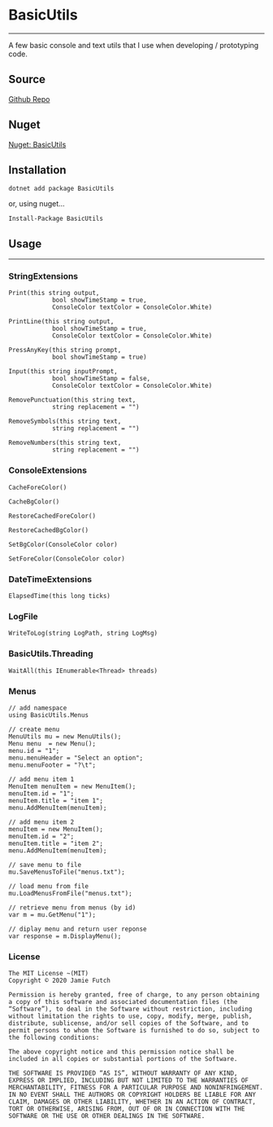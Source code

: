 # BasicUtils
--------
A few basic console and text utils that I use when developing / prototyping code.

## Source
[Github Repo](https://github.com/jamiefutch/BasicUtils)

## Nuget
[Nuget: BasicUtils](https://www.nuget.org/packages/BasicUtils/)

## Installation
```
dotnet add package BasicUtils
```
or, using nuget...
```
Install-Package BasicUtils
```

## Usage
--------
### StringExtensions
```
Print(this string output, 
            bool showTimeStamp = true,
            ConsoleColor textColor = ConsoleColor.White)

PrintLine(this string output,
            bool showTimeStamp = true,
            ConsoleColor textColor = ConsoleColor.White)

PressAnyKey(this string prompt, 
            bool showTimeStamp = true)

Input(this string inputPrompt,
            bool showTimeStamp = false,
            ConsoleColor textColor = ConsoleColor.White)

RemovePunctuation(this string text,
            string replacement = "")

RemoveSymbols(this string text,
            string replacement = "")

RemoveNumbers(this string text,
            string replacement = "")
```
### ConsoleExtensions
```
CacheForeColor()

CacheBgColor()

RestoreCachedForeColor()

RestoreCachedBgColor()

SetBgColor(ConsoleColor color)

SetForeColor(ConsoleColor color)
```
### DateTimeExtensions
```
ElapsedTime(this long ticks)
```
### LogFile
```
WriteToLog(string LogPath, string LogMsg)
```
### BasicUtils.Threading
```
WaitAll(this IEnumerable<Thread> threads)
```
### Menus
```
// add namespace
using BasicUtils.Menus

// create menu
MenuUtils mu = new MenuUtils();
Menu menu  = new Menu();
menu.id = "1";
menu.menuHeader = "Select an option";
menu.menuFooter = "?\t";

// add menu item 1
MenuItem menuItem = new MenuItem();
menuItem.id = "1";
menuItem.title = "item 1";
menu.AddMenuItem(menuItem);

// add menu item 2
menuItem = new MenuItem();
menuItem.id = "2";
menuItem.title = "item 2";
menu.AddMenuItem(menuItem);

// save menu to file
mu.SaveMenusToFile("menus.txt");

// load menu from file
mu.LoadMenusFromFile("menus.txt");

// retrieve menu from menus (by id)
var m = mu.GetMenu("1");

// diplay menu and return user reponse
var response = m.DisplayMenu();
```


### License
```
The MIT License ~(MIT)
Copyright © 2020 Jamie Futch

Permission is hereby granted, free of charge, to any person obtaining a copy of this software and associated documentation files (the “Software”), to deal in the Software without restriction, including without limitation the rights to use, copy, modify, merge, publish, distribute, sublicense, and/or sell copies of the Software, and to permit persons to whom the Software is furnished to do so, subject to the following conditions:

The above copyright notice and this permission notice shall be included in all copies or substantial portions of the Software.

THE SOFTWARE IS PROVIDED “AS IS”, WITHOUT WARRANTY OF ANY KIND, EXPRESS OR IMPLIED, INCLUDING BUT NOT LIMITED TO THE WARRANTIES OF MERCHANTABILITY, FITNESS FOR A PARTICULAR PURPOSE AND NONINFRINGEMENT. IN NO EVENT SHALL THE AUTHORS OR COPYRIGHT HOLDERS BE LIABLE FOR ANY CLAIM, DAMAGES OR OTHER LIABILITY, WHETHER IN AN ACTION OF CONTRACT, TORT OR OTHERWISE, ARISING FROM, OUT OF OR IN CONNECTION WITH THE SOFTWARE OR THE USE OR OTHER DEALINGS IN THE SOFTWARE.
```